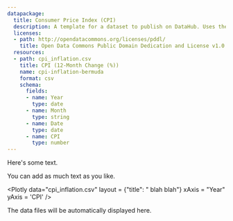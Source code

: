 ```yaml
---
datapackage:
  title: Consumer Price Index (CPI)
  description: A template for a dataset to publish on DataHub. Uses the Data Package metadata.
  licenses:
  - path: http://opendatacommons.org/licenses/pddl/
    title: Open Data Commons Public Domain Dedication and License v1.0
  resources:
  - path: cpi_inflation.csv
    title: CPI (12-Month Change (%))
    name: cpi-inflation-bermuda
    format: csv
    schema:
      fields:
      - name: Year
        type: date
      - name: Month
        type: string
      - name: Date
        type: date
      - name: CPI
        type: number
---
```


Here's some text.

You can add as much text as you like.

<Plotly
  data="cpi_inflation.csv"
 layout = {"title": " blah blah"}
  xAxis = "Year"
  yAxis = 'CPI'
/>

The data files will be automatically displayed here.


